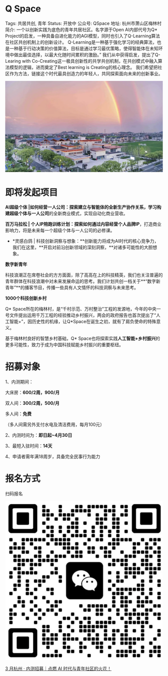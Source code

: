 # Q Space

Tags: 共居共创, 青年
Status: 开放中
公众号: QSpace
地址: 杭州市萧山区梅林村
简介: 一个以创新实践为底色的青年共居社区。名字源于Open AI内部代号为Q* Project的启发，一种具备自进化能力的AGI模型，同时也引入了Q-Learning算法在社区共创机制上的创新设计。
Q-Learning是一种基于强化学习的经典算法，也是一种基于行动决策的价值算法，目标是通过学习最优策略，使得智能体在未知环境中做出最佳选择，以最大化随时间累积的激励。”
我们从中获得启发，提出了Q-Learing with Co-Creating这一极具创新性的共学共创机制，在共创模式中融入算法模型的逻辑，进而奠定了Best learning is Creating的核心理念。
我们希望把社区作为方法，链接这个时代最具创造力的年轻人，共同探索面向未来的创新事业。

![截屏2024-04-14 20.26.51.png](Q%20Space%202979d6bae0854bf9b042313782623bd1/%25E6%2588%25AA%25E5%25B1%258F2024-04-14_20.26.51.png)

# 即将发起项目

**AI超级个体 |如何经营一人公司：探索建立与智能体的全新生产协作关系，学习构建超级个体与一人公司**的全新商业模式，实现自动化商业营收。

**百万马拉松 | 个人IP陪跑训练计划：探索如何通过内容经营个人品牌IP**，打造商业影响力，将是未来每一个超级个体与一人公司的必修课。

- *灵感白鸽 | 科技创新洞察与想象：**创新能力将成为AI时代的核心竞争力，我们在这里，**开启对前沿创新领域的深刻洞察，**对诸多可能性的大胆想象。

**数字新青年**

科技浪潮正在席卷社会的方方面面，除了高高在上的科技精英，我们也关注普遍的青年群体在科技浪潮中对未来发展命运的思考。我们计划共创一档关于**“数字新青年”**的播客节目，传播一些具有人文情怀的科技洞察与未来思考。

**1000个科技创新乡村**

Q* Space所在的梅林村，是“千村示范、万村整治”工程的发源地，今年的中央一号文件提出运用千万工程的经验推动乡村振兴，两会的政府报告也首次提出了“人工智能+”，因历史性的机缘，让Q*Space在诞生之初，就有了肩负使命的特殊意义。

基于梅林村良好的智慧乡村基础，Q* Space也将探索实践**人工智能+乡村振兴**的更多可能性，致力于成为中国科技赋能乡村振兴的重要枢纽。

# 招募对象

1、内测期间：

大床房：**600/2周，900/月**

双人间：**300/2周，500/月**

多人间：**免费**

（多人间需另外支付水电及清洁费用，每月100元）

2、内测时间为：**即日起~4月30日**

3、最短入驻时间：**14天**

4、申请者需年满18周岁，具备完全民事行为能力

# 报名方式

 扫码报名

![截屏2024-04-14 20.30.32.png](Q%20Space%202979d6bae0854bf9b042313782623bd1/%25E6%2588%25AA%25E5%25B1%258F2024-04-14_20.30.32.png)

[3 月杭州 · 内测招募｜点燃 AI 时代与青年社区的火花！](https://www.notion.so/3-AI-69b45bf7752643be9da14ba7a2638d2d?pvs=21)